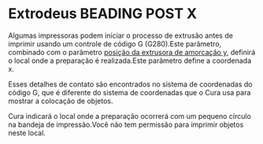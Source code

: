 Extrodeus BEADING POST X
====
Algumas impressoras podem iniciar o processo de extrusão antes de imprimir usando um controle de código G (G280).Este parâmetro, combinado com o parâmetro [posição da extrusora de amorcação y](extruder_prime_pos_y.md), definirá o local onde a preparação é realizada.Este parâmetro define a coordenada x.

Esses detalhes de contato são encontrados no sistema de coordenadas do código G, que é diferente do sistema de coordenadas que o Cura usa para mostrar a colocação de objetos.

Cura indicará o local onde a preparação ocorrerá com um pequeno círculo na bandeja de impressão.Você não tem permissão para imprimir objetos neste local.